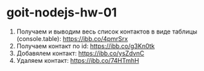 # goit-nodejs-hw-01

1. Получаем и выводим весь список контактов в виде таблицы (console.table): https://ibb.co/4pmrSrx
2. Получаем контакт по id: https://ibb.co/g3Kn0tk
3. Добавялем контакт: https://ibb.co/ysZdvnC
4. Удаляем контакт: https://ibb.co/74HTmhH
